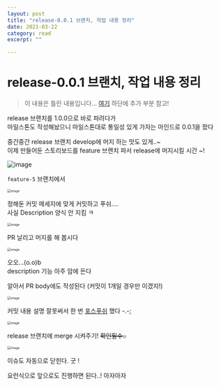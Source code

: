 ```yaml
---
layout: post
title: "release-0.0.1 브랜치, 작업 내용 정리" 
date: 2021-03-22
category: read 
excerpt: ""

---
```


# release-0.0.1 브랜치, 작업 내용 정리

> 이 내용은 틀린 내용입니다... [여기](https://iamcho2.github.io/2021/03/22/branch-rule-git-flow) 하단에 추가 부분 참고!

release 브랜치를 1.0.0으로 바로 파려다가  
마일스톤도 작성해놨으니 마일스톤대로 통일성 있게 가자는 마인드로 0.0.1을 팠다

중간중간 release 브랜치 develop에 머지 하는 맛도 있게..~  
이제 만들어둔 스토리보드를 feature 브랜치 파서 release에 머지시킬 시간 ~!

![image](https://user-images.githubusercontent.com/28949235/111967068-f3d33000-8b3a-11eb-95ab-3f5584fffe04.png)

`feature-5` 브랜치에서

<img src="https://user-images.githubusercontent.com/28949235/111972240-993cd280-8b40-11eb-9e88-4b8607e1ae00.png" alt="image" style="zoom:50%;" />

정해둔 커밋 메세지에 맞게 커밋하고 푸쉬....  
사실 Description 양식 안 지킴 ㅋ

<img src="https://user-images.githubusercontent.com/28949235/111972405-c7221700-8b40-11eb-9c81-8b4d4303e7c9.png" alt="image" style="zoom:50%;" /> 

PR 날리고 머지를 해 봅시다

<img src="https://user-images.githubusercontent.com/28949235/111973403-cb026900-8b41-11eb-8d4c-c30af8806b0e.png" alt="image" style="zoom:50%;" />

오오...(o.o)b   
description 기능 아주 맘에 든다 

알아서 PR body에도 작성된다 (커밋이 1개일 경우만 이겠지!)

<img src="https://user-images.githubusercontent.com/28949235/111973451-d786c180-8b41-11eb-9717-65fd02451fb1.png" alt="image" style="zoom:50%;" />

커밋 내용 설명 잘못써서 한 번 [포스푸쉬](https://ssoco.tistory.com/56) 했다 -.-;

<img src="https://user-images.githubusercontent.com/28949235/111974135-90e59700-8b42-11eb-82c7-e521f73f82ab.png" alt="image" style="zoom:50%;" />

release 브랜치에 merge 시켜주기! ~~확인필수..~~

<img src="https://user-images.githubusercontent.com/28949235/111974547-d7d38c80-8b42-11eb-8103-b4596a3e5728.png" alt="image" style="zoom:50%;" />

이슈도 자동으로 닫힌다. 굿 !



요런식으로 앞으로도 진행하면 된다..! 아자아자